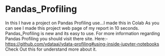 # Pandas_Profiling
In this I have a project on Pandas Profiling use...I made this in Colab
As you can see I made this project web page of my report in 10 seconds. Pandas_Profiling is new and its easy to use. For more information regarding Pandas Profiling you should visit there site.
Here:- https://github.com/ydataai/ydata-profiling#using-inside-jupyter-notebooks
Check Out this for understand more about it.
